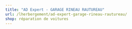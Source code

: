 ```yaml
---
title: "AD Expert - GARAGE RINEAU RAUTUREAU"
url: /lherbergement/ad-expert-garage-rineau-rautureau/
shop: réparation de voitures
---
```

